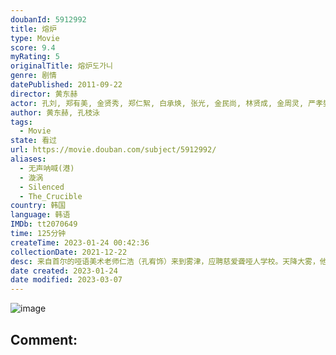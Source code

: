 ```yaml
---
doubanId: 5912992
title: 熔炉
type: Movie
score: 9.4
myRating: 5
originalTitle: 熔炉도가니
genre: 剧情
datePublished: 2011-09-22
director: 黄东赫
actor: 孔刘, 郑有美, 金贤秀, 郑仁絮, 白承焕, 张光, 金民尚, 林贤成, 金周灵, 严孝燮, 全国焕, 崔镇浩, 金志映, 严智星, 许在浩, 张素妍, 金智怜, 张宥, 朴惠珍, 林贤成, 郑亨锡, 洪锡然
author: 黄东赫, 孔枝泳
tags:
  - Movie
state: 看过
url: https://movie.douban.com/subject/5912992/
aliases:
  - 无声呐喊(港)
  - 漩涡
  - Silenced
  - The_Crucible
country: 韩国
language: 韩语
IMDb: tt2070649
time: 125分钟
createTime: 2023-01-24 00:42:36
collectionDate: 2021-12-22
desc: 来自首尔的哑语美术老师仁浩（孔宥饰）来到雾津，应聘慈爱聋哑人学校。天降大雾，他意外撞车，维修时邂逅了人权组织成员柔珍（郑有美饰）。仁浩妻子早亡，8岁女儿天生哮喘由祖母照看，所以他不辞辛苦谋职养家。...
date created: 2023-01-24
date modified: 2023-03-07
---
```


![image](p1363250216.jpg)

Comment:
---
